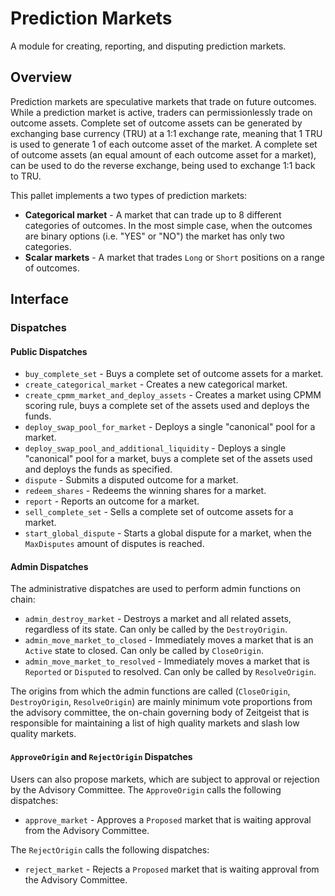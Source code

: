 # Prediction Markets

A module for creating, reporting, and disputing prediction markets.

## Overview

Prediction markets are speculative markets that trade on future outcomes. While
a prediction market is active, traders can permissionlessly trade on outcome
assets. Complete set of outcome assets can be generated by exchanging base
currency (TRU) at a 1:1 exchange rate, meaning that 1 TRU is used to generate 1
of each outcome asset of the market. A complete set of outcome assets (an equal
amount of each outcome asset for a market), can be used to do the reverse
exchange, being used to exchange 1:1 back to TRU.

This pallet implements a two types of prediction markets:

- **Categorical market** - A market that can trade up to 8 different categories
  of outcomes. In the most simple case, when the outcomes are binary options
  (i.e. "YES" or "NO") the market has only two categories.
- **Scalar markets** - A market that trades `Long` or `Short` positions on a
  range of outcomes.

## Interface

### Dispatches

#### Public Dispatches

- `buy_complete_set` - Buys a complete set of outcome assets for a market.
- `create_categorical_market` - Creates a new categorical market.
- `create_cpmm_market_and_deploy_assets` - Creates a market using CPMM scoring
  rule, buys a complete set of the assets used and deploys the funds.
- `deploy_swap_pool_for_market` - Deploys a single "canonical" pool for a
  market.
- `deploy_swap_pool_and_additional_liquidity` - Deploys a single "canonical"
  pool for a market, buys a complete set of the assets used and deploys the
  funds as specified.
- `dispute` - Submits a disputed outcome for a market.
- `redeem_shares` - Redeems the winning shares for a market.
- `report` - Reports an outcome for a market.
- `sell_complete_set` - Sells a complete set of outcome assets for a market.
- `start_global_dispute` - Starts a global dispute for a market, when the
  `MaxDisputes` amount of disputes is reached.

#### Admin Dispatches

The administrative dispatches are used to perform admin functions on chain:

- `admin_destroy_market` - Destroys a market and all related assets, regardless
  of its state. Can only be called by the `DestroyOrigin`.
- `admin_move_market_to_closed` - Immediately moves a market that is an `Active`
  state to closed. Can only be called by `CloseOrigin`.
- `admin_move_market_to_resolved` - Immediately moves a market that is
  `Reported` or `Disputed` to resolved. Can only be called by `ResolveOrigin`.

The origins from which the admin functions are called (`CloseOrigin`,
`DestroyOrigin`, `ResolveOrigin`) are mainly minimum vote proportions from the
advisory committee, the on-chain governing body of Zeitgeist that is responsible
for maintaining a list of high quality markets and slash low quality markets.

#### `ApproveOrigin` and `RejectOrigin` Dispatches

Users can also propose markets, which are subject to approval or rejection by
the Advisory Committee. The `ApproveOrigin` calls the following dispatches:

- `approve_market` - Approves a `Proposed` market that is waiting approval from
  the Advisory Committee.

The `RejectOrigin` calls the following dispatches:

- `reject_market` - Rejects a `Proposed` market that is waiting approval from
  the Advisory Committee.
